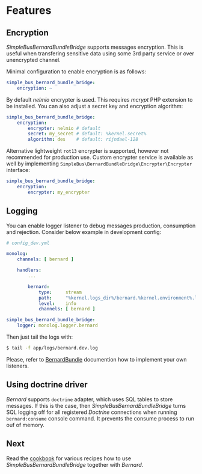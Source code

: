 # Features

## Encryption

_SimpleBusBernardBundleBridge_ supports messages encryption. This is useful when transfering sensitive data using some 3rd party service or over unencrypted channel.

Minimal configuration to enable encryption is as follows:

```yaml
simple_bus_bernard_bundle_bridge:
    encryption: ~
```

By default _nelmio_ encrypter is used. This requires _mcrypt_ PHP extension to be installed. You can also adjust a secret key and encryption algorithm:

```yaml
simple_bus_bernard_bundle_bridge:
    encryption:
        encrypter: nelmio # default
        secret: my_secret # default: %kernel.secret% 
        algorithm: des    # default: rijndael-128
```

Alternative lightweight `rot13` encrypter is supported, however not recommended for production use. Custom encrypter service is available as well by implementing `SimpleBus\BernardBundleBridge\Encrypter\Encrypter` interface:

```yaml
simple_bus_bernard_bundle_bridge:
    encryption:
        encrypter: my_encrypter
```

## Logging

You can enable logger listener to debug messages production, consumption and rejection. Consider below example in development config:

```yaml
# config_dev.yml

monolog:
    channels: [ bernard ]

    handlers:
        ...

        bernard:
            type:     stream
            path:     "%kernel.logs_dir%/bernard.%kernel.environment%.log"
            level:    info
            channels: [ bernard ]

simple_bus_bernard_bundle_bridge:
    logger: monolog.logger.bernard
```

Then just tail the logs with:

```bash
$ tail -f app/logs/bernard.dev.log
```

Please, refer to [BernardBundle](https://github.com/bernardphp/BernardBundle) documention how to implement your own listeners.

## Using doctrine driver

_Bernard_ supports `doctrine` adapter, which uses SQL tables to store messages. If this is the case, then _SimpleBusBernardBundleBridge_ turns SQL logging off for all registered _Doctrine_ connections when running `bernard:consume` console command. It prevents the consume process to run ouf of memory.

## Next

Read the [cookbook](https://github.com/SimpleBus/SimpleBusBernardBundleBridge/blob/master/doc/cookbook.md) for various recipes how to use _SimpleBusBernardBundleBridge_ together with _Bernard_.
